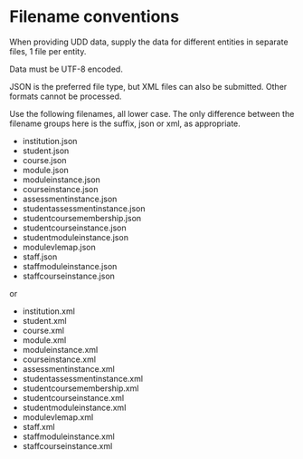 # Filename conventions
When providing UDD data, supply the data for different entities in separate files, 1 file per entity.

Data must be UTF-8 encoded.

JSON is the preferred file type, but XML files can also be submitted.  Other formats cannot be processed.

Use the following filenames, all lower case.  The only difference between the filename groups here is the suffix, json or xml, as appropriate.

- institution.json
- student.json
- course.json
- module.json
- moduleinstance.json
- courseinstance.json
- assessmentinstance.json
- studentassessmentinstance.json
- studentcoursemembership.json
- studentcourseinstance.json
- studentmoduleinstance.json
- modulevlemap.json
- staff.json
- staffmoduleinstance.json
- staffcourseinstance.json

or

- institution.xml
- student.xml
- course.xml
- module.xml
- moduleinstance.xml
- courseinstance.xml
- assessmentinstance.xml
- studentassessmentinstance.xml
- studentcoursemembership.xml
- studentcourseinstance.xml
- studentmoduleinstance.xml
- modulevlemap.xml
- staff.xml
- staffmoduleinstance.xml
- staffcourseinstance.xml